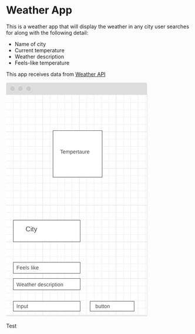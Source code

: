 # Weather App

This is a weather app that will display the weather in any city user searches for along with the following detail: 

* Name of city
* Current temperature 
* Weather description
* Feels-like temperature

This app receives data from [Weather API](https://openweathermap.org/api)

![wireframe](img/wireframe.png)

Test